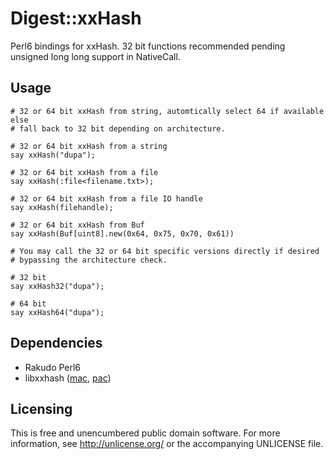 # Digest::xxHash

Perl6 bindings for xxHash. 32 bit functions recommended pending unsigned
long long support in NativeCall.


## Usage

```perl6
# 32 or 64 bit xxHash from string, automtically select 64 if available else
# fall back to 32 bit depending on architecture.

# 32 or 64 bit xxHash from a string
say xxHash("dupa");

# 32 or 64 bit xxHash from a file
say xxHash(:file<filename.txt>);

# 32 or 64 bit xxHash from a file IO handle
say xxHash(filehandle);

# 32 or 64 bit xxHash from Buf
say xxHash(Buf[uint8].new(0x64, 0x75, 0x70, 0x61))

# You may call the 32 or 64 bit specific versions directly if desired
# bypassing the architecture check.

# 32 bit
say xxHash32("dupa");

# 64 bit
say xxHash64("dupa");
```

## Dependencies

- Rakudo Perl6
- libxxhash ([mac][mac], [pac][pac])


## Licensing

This is free and unencumbered public domain software. For more
information, see http://unlicense.org/ or the accompanying UNLICENSE file.

[mac]: https://github.com/atweiden/homebrew-formulae/blob/master/libxxhash/libxxhash.rb
[pac]: https://aur.archlinux.org/packages/libxxhash/
